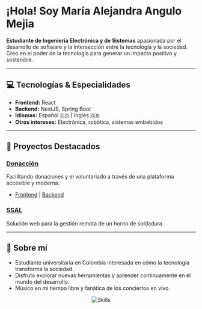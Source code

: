 #  ¡Hola! Soy María Alejandra Angulo Mejia

**Estudiante de Ingeniería Electrónica y de Sistemas** apasionada por el desarrollo de software y la intersección entre la tecnología y la sociedad. Creo en el poder de la tecnología para generar un impacto positivo y sostenible.

---

## 💻 Tecnologías & Especialidades

- **Frontend:** React
- **Backend:** NestJS, Spring Boot
- **Idiomas:** Español 🇨🇴 | Inglés 🇬🇧
- **Otros intereses:** Electrónica, robótica, sistemas embebidos

---

## 🚀 Proyectos Destacados

### [Donacción](https://github.com/isis3710-uniandes/ISIS3710_202510_S1_E2_Front.git)
Facilitando donaciones y el voluntariado a través de una plataforma accesible y moderna.  
- [Frontend](https://github.com/isis3710-uniandes/ISIS3710_202510_S1_E2_Front.git) | [Backend](https://github.com/isis3710-uniandes/ISIS3710_202510_S1_E2_Back.git)

### [SSAL](https://github.com/marialeang2/SSAL_2025.git)
Solución web para la gestión remota de un horno de soldadura.

---

## 🌱 Sobre mí

- Estudiante universitaria en Colombia interesada en cómo la tecnología transforma la sociedad.
- Disfruto explorar nuevas herramientas y aprender continuamente en el mundo del desarrollo.
- Músico en mi tiempo libre y fanática de los conciertos en vivo.

<p align="center">
  <img src="https://skillicons.dev/icons?i=react,spring,nestjs,java,js,ts" alt="Skills" />
</p>

